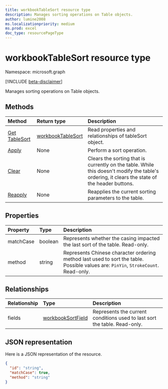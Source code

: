 ```yaml
---
title: workbookTableSort resource type
description: Manages sorting operations on Table objects.
author: lumine2008
ms.localizationpriority: medium
ms.prod: excel
doc_type: resourcePageType
---
```


# workbookTableSort resource type

Namespace: microsoft.graph

[!INCLUDE [beta-disclaimer](../../includes/beta-disclaimer.md)]

Manages sorting operations on Table objects.

## Methods

| Method                                   | Return type                               | Description                                                                                                                                   |
| :--------------------------------------- | :---------------------------------------- | :-------------------------------------------------------------------------------------------------------------------------------------------- |
| [Get TableSort](../api/tablesort-get.md) | [workbookTableSort](workbooktablesort.md) | Read properties and relationships of tableSort object.                                                                                        |
| [Apply](../api/tablesort-apply.md)       | None                                      | Perform a sort operation.                                                                                                                     |
| [Clear](../api/tablesort-clear.md)       | None                                      | Clears the sorting that is currently on the table. While this doesn't modify the table's ordering, it clears the state of the header buttons. |
| [Reapply](../api/tablesort-reapply.md)   | None                                      | Reapplies the current sorting parameters to the table.                                                                                        |

## Properties

| Property  | Type    | Description                                                                                                                        |
| :-------- | :------ | :--------------------------------------------------------------------------------------------------------------------------------- |
| matchCase | boolean | Represents whether the casing impacted the last sort of the table. Read-only.                                                      |
| method    | string  | Represents Chinese character ordering method last used to sort the table. Possible values are: `PinYin`, `StrokeCount`. Read-only. |

## Relationships

| Relationship | Type                                      | Description                                                               |
| :----------- | :---------------------------------------- | :------------------------------------------------------------------------ |
| fields       | [workbookSortField](workbooksortfield.md) | Represents the current conditions used to last sort the table. Read-only. |

## JSON representation

Here is a JSON representation of the resource.

<!-- {
  "blockType": "resource",
 
  "optionalProperties": [

  ],
  "keyProperty": "id",
  "baseType":"microsoft.graph.entity",
  "@odata.type": "microsoft.graph.workbookTableSort"
}-->

```json
{
  "id": "string",
  "matchCase": true,
  "method": "string"
}

```

<!-- uuid: 8fcb5dbc-d5aa-4681-8e31-b001d5168d79
2015-10-25 14:57:30 UTC -->

<!--
{
  "type": "#page.annotation",
  "description": "TableSort resource",
  "keywords": "",
  "section": "documentation",
  "tocPath": "",
  "suppressions": []
}
-->
